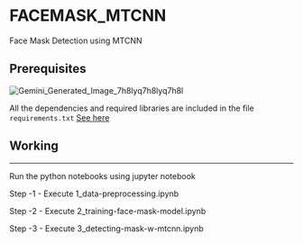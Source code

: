 # FACEMASK_MTCNN
Face Mask Detection using MTCNN

## Prerequisites
![Gemini_Generated_Image_7h8lyq7h8lyq7h8l](https://github.com/user-attachments/assets/e215114c-a07f-48aa-9b25-b0c4e2626330)

All the dependencies and required libraries are included in the file <code>requirements.txt</code> [See here](https://github.com/Janeferdinant/FACEMASK_MTCNN/blob/main/requirements.txt)



## Working
------------------

Run the python notebooks using jupyter notebook

Step -1 - Execute 1_data-preprocessing.ipynb 

Step -2 - Execute 2_training-face-mask-model.ipynb

Step -3 - Execute 3_detecting-mask-w-mtcnn.ipynb
